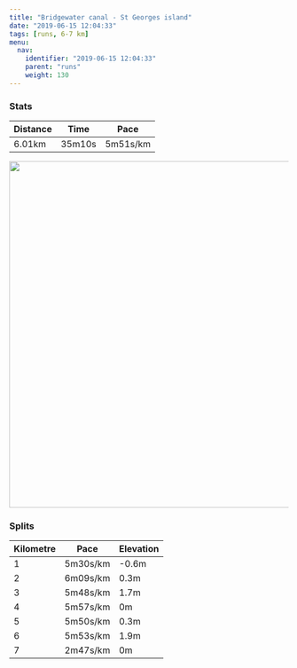 ```yaml
---
title: "Bridgewater canal - St Georges island"
date: "2019-06-15 12:04:33"
tags: [runs, 6-7 km]
menu:
  nav:
    identifier: "2019-06-15 12:04:33"
    parent: "runs"
    weight: 130
---
```


### Stats

| Distance | Time | Pace |
|----------|------|------|
|6.01km|35m10s|5m51s/km|

<img src='https://maps.googleapis.com/maps/api/staticmap?maptype=terrain&path=enc:gfjeI|dzLz@FRFPHd@\f@jAh@jBr@~A^d@NXPN`AtARLNRH^?\RTPJPv@b@f@Zj@LX`@lAxA`FPz@JXd@pBz@zEZdCNx@H|@T`BN|AHb@TfCN`AJ~@FZn@|FBfAORQGI_@G_A?_@JXJ~@H\F|@@d@E\P~@?`AIhCHdA@f@Dd@?b@G^CfBKbA?^EhCLv@FdASbAAd@LdAJV?^KV?dAG\EfAK|@U|@g@`F_@hH?b@IdCBvEHvFPxERxBJzAK_AIe@G_A?c@SiBQqKBsFJqETmCf@uINqAJWF_@NaBAeAB]NYDu@ASMWK[Aa@LeBE_@MiD@aAViD?e@De@GcAM_ADeAQoBIeBMeAGsAGw@?g@Q_Am@kFa@aCKOQMYG]YQu@Gk@Oc@a@}@kAsBIWE}@UeBK}AEuCGcAOa@YqAu@aC_@gAu@cB{@iBs@}@WUUMkAYeAi@gAu@Q]KYIIG?KD]XI@IGa@y@g@qAeBwDYw@m@}Bs@wB&key=AIzaSyBPVQ_iynBzLujdhfLzy8Z-5zczbktE55k&size=800x800&scale=2&markers=color:yellow|label:S|53.46932,-2.26911&markers=color:green|label:F|53.47123999999999,-2.267530000000002' width='625' />

### Splits

| Kilometre | Pace | Elevation |
|------|------|-----------|
|1|5m30s/km|-0.6m|
|2|6m09s/km|0.3m|
|3|5m48s/km|1.7m|
|4|5m57s/km|0m|
|5|5m50s/km|0.3m|
|6|5m53s/km|1.9m|
|7|2m47s/km|0m|
